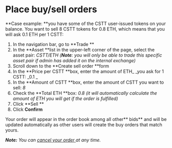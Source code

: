 # Place buy/sell orders

**Case example: **you have some of the CSTT user-issued tokens on your balance. You want to sell 8 CSTT tokens for 0.8 ETH, which means that you will ask 0.1 ETH per 1 CSTT:



1.  In the navigation bar, go to **Trade **
1.  In the **Asset **list in the upper-left corner of the page, select the asset pair: _CSTT/ETH (**Note**: you will only be able to trade this specific asset pair if admin has added it on the internal exchange)_
1.  Scroll down to the **Create sell order **form
1.  In the **Price per CSTT **box, enter the amount of ETH_ _you ask for 1 CSTT: _0.1 _
1.  In the **Amount of CSTT **box, enter the amount of CSTT you want to sell: _8_
1.  Check the **Total ETH **box: _0.8 (it will automatically calculate the amount of ETH you will get if the order is fulfilled)_
1.  Click **Sell **
1.  Click **Confirm**

Your order will appear in the order book among all other** bids** and will be updated automatically as other users will create the buy orders that match yours.

_**Note:** You can [cancel your order ](./cancel-an-open-order.md)at any time._